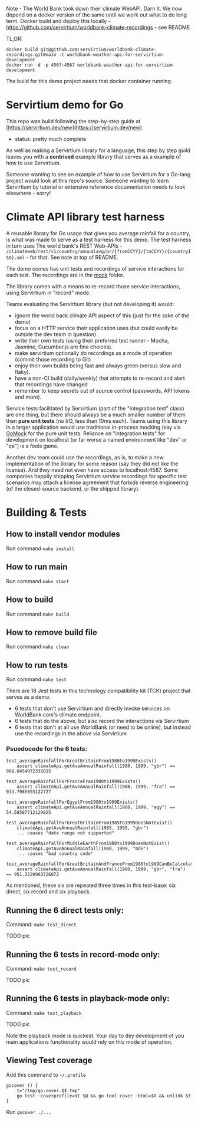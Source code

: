 Note - The World Bank took down their climate WebAPI. Darn it. We now depend on a docker version of the same until we work out what to do long term. Docker build and deploy this locally - https://github.com/servirtium/worldbank-climate-recordings - see README

TL;DR:

```
docker build git@github.com:servirtium/worldbank-climate-recordings.git#main -t worldbank-weather-api-for-servirtium-development
docker run -d -p 4567:4567 worldbank-weather-api-for-servirtium-development
```

The build for this demo project needs that docker container running.

# Servirtium demo for Go

This repo was build following the step-by-step guide at [https://servirtium.dev/new](https://servirtium.dev/new)

- status: pretty much complete

As well as making a Servirtium library for a language, this step by step guild leaves you with a **contrived** example library that serves as a example of how to use Servirtium.

Someone wanting to see an example of how to use Servirtium for a Go-lang project would look at this repo's source. Someone wanting to learn Servirtium by tutorial or extensive reference documentation needs to look elsewhere - sorry!

# Climate API library test harness

A reusable library for Go usage that gives you average rainfall for a country, is what was made to serve as a test harness for this demo. The test harness in turn uses The world bank's REST Web-APIs - `/climateweb/rest/v1/country/annualavg/pr/{fromCCYY}/{toCCYY}/{countryISO}.xml` - for that. See note at top of README.

The demo comes has unit tests and recordings of service interactions for each test.  The recordings are in the [mock](mock) folder.

The library comes with a means to re-record those service interactions, using Servirtium in "record" mode.

Teams evaluating the Servirtium library (but not developing it) would:

* ignore the world back climate API aspect of this (just for the sake of the demo)
* focus on a HTTP service their application uses (but could easily be outside the dev team in question)
* write their own tests (using their preferred test runner - Mocha, Jasmine, Cucumber.js are fine choices).
* make servirtium optionally do recordings as a mode of operation (commit those recording to Git)
* enjoy their own builds being fast and always green (versus slow and flaky).
* have a non-CI build (daily/weekly) that attempts to re-record and alert that recordings have changed
* remember to keep secrets out of source control (passwords, API tokens and more).

Service tests facilitated by Servirtium (part of the "integration test" class) are one thing, but there should always be a much smaller number of them than **pure unit tests** (no I/O, less than 10ms each). Teams using this library in a larger application would use traditional in-process mocking (say via [GoMock](https://github.com/golang/mock) for the pure unit tests. Reliance on "integration tests" for development on localhost (or far worse a named environment like "dev" or "qa") is a fools game.

Another dev team could use the recordings, as is, to make a new implementation of the library for some reason (say they did not like the license). And they need not even have access to localhost:4567. Some companies happily shipping Servirtium service recordings for specific test scenarios may attach a license agreement that forbids reverse engineering (of the closed-source backend, or the shipped library).

# Building & Tests

## How to install vendor modules

Run command `make install`

## How to run main

Run command `make start`

## How to build

Run command `make build`

## How to remove build file

Run command `make clean`


## How to run tests

Run command `make test`

There are 18 Jest tests in this technology compatibility kit (TCK) project that serves as a demo.

* 6 tests that don't use Servirtium and directly invoke services on WorldBank.com's climate endpoint.
* 6 tests that do the above, but also record the interactions via Servirtium
* 6 tests that don't at all use WorldBank (or need to be online), but instead use the recordings in the above via Servirtium

### Psuedocode for the 6 tests:

```
test_averageRainfallForGreatBritainFrom1980to1999Exists()
    assert climateApi.getAveAnnualRainfall(1980, 1999, "gbr") == 988.8454972331015

test_averageRainfallForFranceFrom1980to1999Exists()
    assert climateApi.getAveAnnualRainfall(1980, 1999, "fra") == 913.7986955122727

test_averageRainfallForEgyptFrom1980to1999Exists()
    assert climateApi.getAveAnnualRainfall(1980, 1999, "egy") == 54.58587712129825

test_averageRainfallForGreatBritainFrom1985to1995DoesNotExist()
    climateApi.getAveAnnualRainfall(1985, 1995, "gbr")
    ... causes "date range not supported" 

test_averageRainfallForMiddleEarthFrom1980to1999DoesNotExist()
    climateApi.getAveAnnualRainfall(1980, 1999, "mde")
    ... causes "bad country code"

test_averageRainfallForGreatBritainAndFranceFrom1980to1999CanBeCalculatedFromTwoRequests()
    assert climateApi.getAveAnnualRainfall(1980, 1999, "gbr", "fra") == 951.3220963726872
```

As mentioned, these six are repeated three times in this test-base: six direct, six record and six playback.

## Running the 6 direct tests only:

Command: `make test_direct`

TODO pic

## Running the 6 tests in record-mode only:

Command: `make test_record`

TODO pic

## Running the 6 tests in playback-mode only:

Command: `make test_playback`

TODO pic

Note the playback mode is quickest. Your day to dey development of you main applications functionality would rely on this mode of operation. 

## Viewing Test coverage

Add this command to `~/.profile`

```  
gocover () {
    t="/tmp/go-cover.$$.tmp"
    go test -coverprofile=$t $@ && go tool cover -html=$t && unlink $t
}
```  
Run `gocover ./...`
